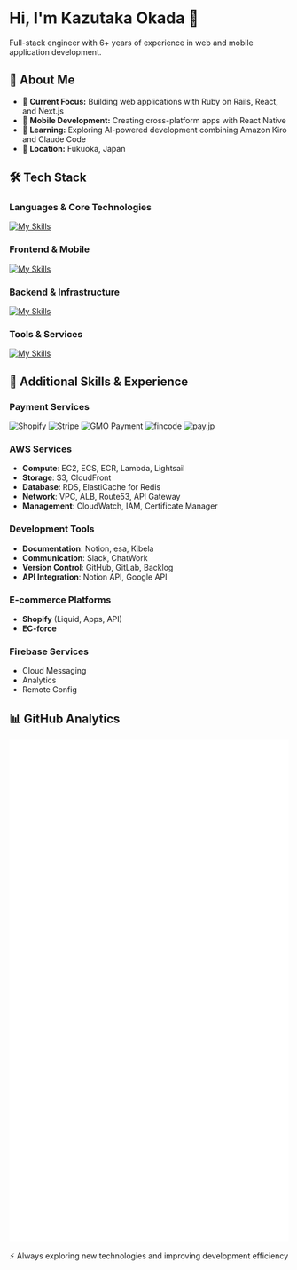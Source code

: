 # Hi, I'm Kazutaka Okada 👋

Full-stack engineer with 6+ years of experience in web and mobile application development.

## 🎯 About Me

- 🔧 **Current Focus:** Building web applications with Ruby on Rails, React, and Next.js
- 📱 **Mobile Development:** Creating cross-platform apps with React Native
- 🤖 **Learning:** Exploring AI-powered development combining Amazon Kiro and Claude Code
- 📍 **Location:** Fukuoka, Japan

## 🛠️ Tech Stack

### Languages & Core Technologies
[![My Skills](https://skillicons.dev/icons?i=ruby,rails,ts,js,html,css)](https://skillicons.dev)

### Frontend & Mobile
[![My Skills](https://skillicons.dev/icons?i=react,redux,nextjs,remix,jquery)](https://skillicons.dev)

### Backend & Infrastructure
[![My Skills](https://skillicons.dev/icons?i=aws,docker,terraform,firebase,mysql,redis)](https://skillicons.dev)

### Tools & Services
[![My Skills](https://skillicons.dev/icons?i=git,github,gitlab,wordpress,notion)](https://skillicons.dev)

## 💼 Additional Skills & Experience

### Payment Services
![Shopify](https://img.shields.io/badge/Shopify-7AB55C?style=for-the-badge&logo=shopify&logoColor=white)
![Stripe](https://img.shields.io/badge/Stripe-008CDD?style=for-the-badge&logo=stripe&logoColor=white)
![GMO Payment](https://img.shields.io/badge/GMO_Payment-FF6B6B?style=for-the-badge&logoColor=white)
![fincode](https://img.shields.io/badge/fincode-4A90E2?style=for-the-badge&logoColor=white)
![pay.jp](https://img.shields.io/badge/pay.jp-00B9FF?style=for-the-badge&logoColor=white)

### AWS Services
- **Compute**: EC2, ECS, ECR, Lambda, Lightsail
- **Storage**: S3, CloudFront
- **Database**: RDS, ElastiCache for Redis
- **Network**: VPC, ALB, Route53, API Gateway
- **Management**: CloudWatch, IAM, Certificate Manager

### Development Tools
- **Documentation**: Notion, esa, Kibela
- **Communication**: Slack, ChatWork
- **Version Control**: GitHub, GitLab, Backlog
- **API Integration**: Notion API, Google API

### E-commerce Platforms
- **Shopify** (Liquid, Apps, API)
- **EC-force**

### Firebase Services
- Cloud Messaging
- Analytics
- Remote Config

## 📊 GitHub Analytics

<div align="center">

  ![Metrics](https://raw.githubusercontent.com/kuronomagi/kuronomagi/main/github-metrics.svg)

</div>

<div align="center">

  ⚡ Always exploring new technologies and improving development efficiency

</div>
